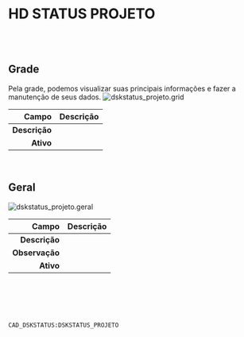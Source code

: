 # HD STATUS PROJETO
<br>
<br>

## Grade
Pela grade, podemos visualizar suas principais informações e fazer a manutenção de seus dados.
![dskstatus_projeto.grid](https://raw.githubusercontent.com/netforcews/docs-erp/master/geral/imagens/dskstatus_projeto.grid.png)

Campo | Descrição
--:|---
**Descrição** | 
**Ativo** | 
<br>

## Geral
![dskstatus_projeto.geral](https://raw.githubusercontent.com/netforcews/docs-erp/master/geral/imagens/dskstatus_projeto.geral.png)

Campo | Descrição
--:|---
**Descrição** | 
**Observação** | 
**Ativo** | 
<br>
<br>
<br>
<br>

```CAD_DSKSTATUS:DSKSTATUS_PROJETO```
